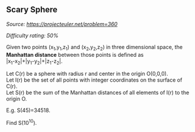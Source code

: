 Scary Sphere
------------

*Source: https://projecteuler.net/problem=360*


*Difficulty rating: 50%*

Given two points (x<sub>1</sub>,y<sub>1</sub>,z<sub>1</sub>) and (x<sub>2</sub>,y<sub>2</sub>,z<sub>2</sub>) in three
dimensional space, the **Manhattan distance** between those points is
defined as\
 |x<sub>1</sub>-x<sub>2</sub>|+|y<sub>1</sub>-y<sub>2</sub>|+|z<sub>1</sub>-z<sub>2</sub>|.

Let C(r) be a sphere with radius r and center in the origin O(0,0,0).\
 Let I(r) be the set of all points with integer coordinates on the
surface of C(r).\
 Let S(r) be the sum of the Manhattan distances of all elements of I(r)
to the origin O.

E.g. S(45)=34518.

Find S(10<sup>10</sup>).
